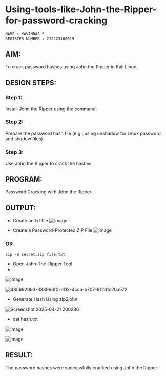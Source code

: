 # Using-tools-like-John-the-Ripper-for-password-cracking

```
NAME : KAVINRAJ S
REGISTER NUMBER : 212223100019
```
## AIM:
To crack password hashes using John the Ripper in Kali Linux.

## DESIGN STEPS:
### Step 1:
Install John the Ripper using the command:

### Step 2:
Prepare the password hash file (e.g., using unshadow for Linux password and shadow files).


### Step 3:
Use John the Ripper to crack the hashes:

## PROGRAM:
Password Cracking with John the Ripper

## OUTPUT:
- Create an txt file 
![image](https://github.com/user-attachments/assets/e7328b13-1938-444d-bb77-6be3377f430e)

-  Create a Password-Protected ZIP File 
![image](https://github.com/user-attachments/assets/46f87c52-2b2c-48a3-916f-aaaa53cc687d)

### OR
```
zip -e secret.zip file.txt
```

- Open John-The-Ripper Tool
- 
![image](https://github.com/user-attachments/assets/fae39a60-9f20-474e-b7a1-9132d5d1d88a)

![435692993-333966f0-b113-4cca-b707-9f2d1c20a572](https://github.com/user-attachments/assets/7a69d91f-a92c-4b5d-86ec-99fa6682c2b1)

- Generate Hash Using zip2john
 
![Screenshot 2025-04-21 200236](https://github.com/user-attachments/assets/2a9a53f8-f51e-462c-979e-6d346b720280)

- cat hash.txt

![image](https://github.com/user-attachments/assets/18aa5639-556a-4a63-b983-7e6d674aac6b)

![image](https://github.com/user-attachments/assets/10c4fe4f-e04d-4d44-829d-036cf0d7f34f)


## RESULT:
The password hashes were successfully cracked using John the Ripper.
